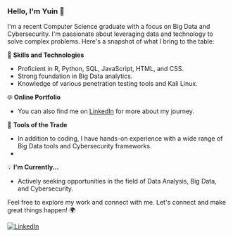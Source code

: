 ### Hello, I'm Yuin 👋

I'm a recent Computer Science graduate with a focus on Big Data and Cybersecurity. I'm passionate about leveraging data and technology to solve complex problems. Here's a snapshot of what I bring to the table:

🚀 **Skills and Technologies**
- Proficient in R, Python, SQL, JavaScript, HTML, and CSS.
- Strong foundation in Big Data analytics.
- Knowledge of various penetration testing tools and Kali Linux.

🌐 **Online Portfolio**
- You can also find me on [LinkedIn](https://www.linkedin.com/in/xe-yuin-chong/) for more about my journey.

🔧 **Tools of the Trade**
- In addition to coding, I have hands-on experience with a wide range of Big Data tools and Cybersecurity frameworks.
- 

💡 **I'm Currently...**
- Actively seeking opportunities in the field of Data Analysis, Big Data, and Cybersecurity.

Feel free to explore my work and connect with me. Let's connect and make great things happen! 🌍

[![LinkedIn](linkedin-icon-link)](https://www.linkedin.com/in/xe-yuin-chong/)

<!---
Yuin321/Yuin321 is a ✨ special ✨ repository because its `README.md` (this file) appears on your GitHub profile.
You can click the Preview link to take a look at your changes.
--->
